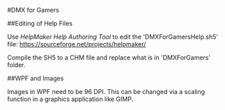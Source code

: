#DMX for Gamers

##Editing of Help Files

Use *HelpMaker Help Authoring Tool* to edit the 'DMXForGamersHelp.sh5' file: https://sourceforge.net/projects/helpmaker/

Compile the SH5 to a CHM file and replace what is in 'DMXForGamers' folder.

##WPF and Images

Images in WPF need to be 96 DPI. This can be changed via a scaling function in a graphics application like GIMP.